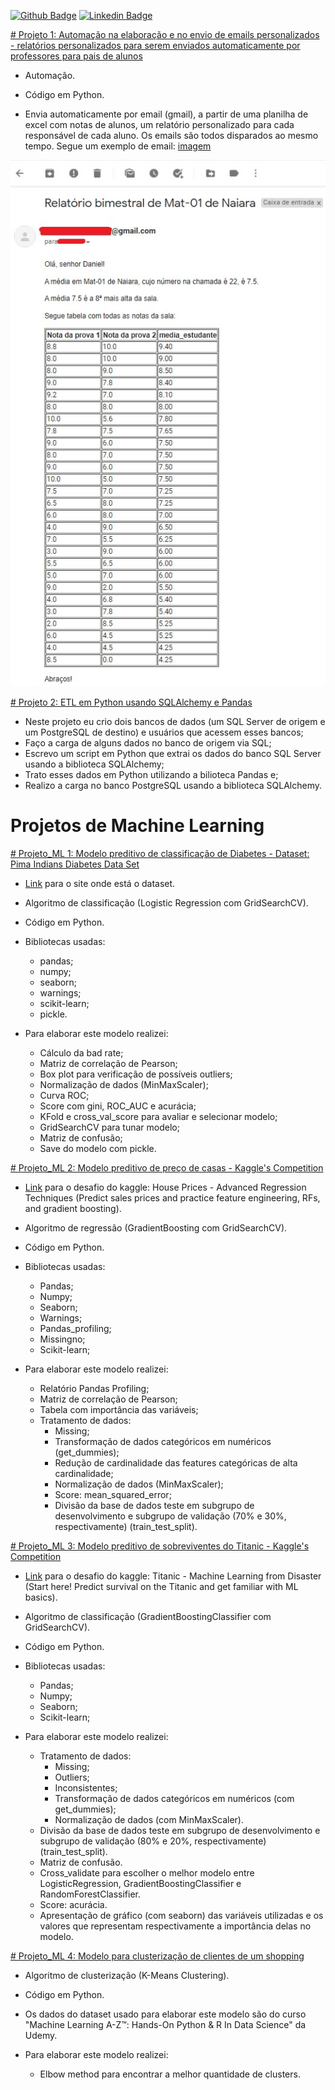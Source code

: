 [![Github Badge](https://img.shields.io/badge/-Github-000?style=flat-square&logo=Github&logoColor=white&link=https://github.com/camdsDS)](https://github.com/camdsDS)
[![Linkedin Badge](https://img.shields.io/badge/-LinkedIn-blue?style=flat-square&logo=Linkedin&logoColor=white&link=https://www.linkedin.com/in/camds/)](https://www.linkedin.com/in/camds/)

[# Projeto 1: Automação na elaboração e no envio de emails personalizados - relatórios personalizados para serem enviados automaticamente por professores para pais de alunos](https://github.com/camdsDS/Cesar_Portfolio/blob/main/Email_personalizado_com_relat%C3%B3rio_autom%C3%A1tico.ipynb)

* Automação.
* Código em Python.

* Envia automaticamente por email (gmail), a partir de uma planilha de excel com notas de alunos, um relatório personalizado para cada responsável de cada aluno. Os emails são todos disparados ao mesmo tempo. Segue um exemplo de email: [imagem](https://github.com/camdsDS/Cesar_Portfolio/blob/main/Exemplo_email.jpg)

 ![](https://github.com/camdsDS/Cesar_Portfolio/blob/main/Exemplo_email.jpg)

[# Projeto 2: ETL em Python usando SQLAlchemy e Pandas](https://github.com/camdsDS/Cesar_Portfolio/blob/main/ETL%20-%20Portf%C3%B3lio.ipynb)

* Neste projeto eu crio dois bancos de dados (um SQL Server de origem e um PostgreSQL de destino) e usuários que acessem esses bancos;
* Faço a carga de alguns dados no banco de origem via SQL;
* Escrevo um script em Python que extrai os dados do banco SQL Server usando a biblioteca SQLAlchemy;
* Trato esses dados em Python utilizando a bilioteca Pandas e;
* Realizo a carga no banco PostgreSQL usando a biblioteca SQLAlchemy.

# Projetos de Machine Learning

[# Projeto_ML 1: Modelo preditivo de classificação de Diabetes - Dataset: Pima Indians Diabetes Data Set](https://github.com/camdsDS/Cesar_Portfolio/blob/main/Modelo_de_classificacao-Diabetes.ipynb)

* [Link](http://archive.ics.uci.edu/ml/datasets/diabetes) para o site onde está o dataset.
* Algoritmo de classificação (Logistic Regression com GridSearchCV).
* Código em Python.

* Bibliotecas usadas:
	* pandas;
	* numpy;
	* seaborn;
	* warnings;
	* scikit-learn;
	* pickle.
* Para elaborar este modelo realizei:
	* Cálculo da bad rate;
	* Matriz de correlação de Pearson;
	* Box plot para verificação de possíveis outliers;
	* Normalização de dados (MinMaxScaler);
	* Curva ROC;
	* Score com gini, ROC_AUC e acurácia;
	* KFold e cross_val_score para avaliar e selecionar modelo;
	* GridSearchCV para tunar modelo;
	* Matriz de confusão;
	* Save do modelo com pickle.		
		
[# Projeto_ML 2: Modelo preditivo de preço de casas - Kaggle's Competition](https://github.com/camdsDS/Cesar_Portfolio/blob/main/HousePrices_GB.ipynb)

* [Link](https://www.kaggle.com/c/house-prices-advanced-regression-techniques/overview) para o desafio do kaggle: House Prices - Advanced Regression Techniques (Predict sales prices and practice feature engineering, RFs, and gradient boosting).
* Algoritmo de regressão (GradientBoosting com GridSearchCV).
* Código em Python.

* Bibliotecas usadas:
	* Pandas;
	* Numpy;
	* Seaborn;
	* Warnings;
	* Pandas_profiling;
	* Missingno;
	* Scikit-learn;
* Para elaborar este modelo realizei:
	* Relatório Pandas Profiling;
	* Matriz de correlação de Pearson;
	* Tabela com importância das variáveis;
	* Tratamento de dados:
		* Missing;	
		* Transformação de dados categóricos em numéricos (get_dummies);
		* Redução de cardinalidade das features categóricas de alta cardinalidade;
		* Normalização de dados (MinMaxScaler);
		* Score: mean_squared_error;
		* Divisão da base de dados teste em subgrupo de desenvolvimento e subgrupo de validação (70% e 30%, respectivamente) (train_test_split).	

[# Projeto_ML 3: Modelo preditivo de sobreviventes do Titanic - Kaggle's Competition](https://github.com/camdsDS/Cesar_Portfolio/blob/main/Titanic_from_kaggle_GradientBoostingClassifier.ipynb)

* [Link](https://www.kaggle.com/c/titanic) para o desafio do kaggle: Titanic - Machine Learning from Disaster (Start here! Predict survival on the Titanic and get familiar with ML basics).
* Algoritmo de classificação (GradientBoostingClassifier com GridSearchCV).
* Código em Python.

* Bibliotecas usadas:
	* Pandas;
	* Numpy;
	* Seaborn;
	* Scikit-learn;
* Para elaborar este modelo realizei:
	* Tratamento de dados:
		* Missing;
		* Outliers;
		* Inconsistentes;
		* Transformação de dados categóricos em numéricos (com get_dummies);
		* Normalização de dados (com MinMaxScaler).
	* Divisão da base de dados teste em subgrupo de desenvolvimento e subgrupo de validação (80% e 20%, respectivamente) (train_test_split).
	* Matriz de confusão.
	* Cross_validate para escolher o melhor modelo entre LogisticRegression, GradientBoostingClassifier e RandomForestClassifier.
	* Score: acurácia.
	* Apresentação de gráfico (com seaborn) das variáveis utilizadas e os valores que representam respectivamente a importância delas no modelo.

[# Projeto_ML 4: Modelo para clusterização de clientes de um shopping](https://github.com/camdsDS/Cesar_Portfolio/blob/main/Mall_Customers_K_Means_clustering.ipynb)

* Algoritmo de clusterização (K-Means Clustering).
* Código em Python.

* Os dados do dataset usado para elaborar este modelo são do curso "Machine Learning A-Z™: Hands-On Python & R In Data Science" da Udemy.

* Para elaborar este modelo realizei:
	* Elbow method para encontrar a melhor quantidade de clusters.
